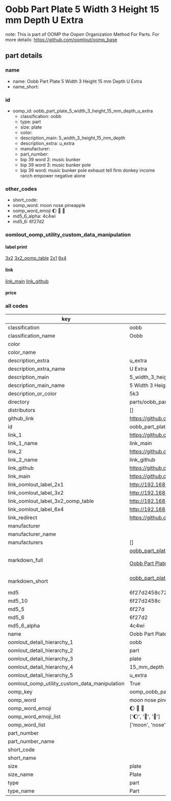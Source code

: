 # Oobb Part Plate 5 Width 3 Height 15 mm Depth U Extra  

note: This is part of OOMP the Oopen Organization Method For Parts. For more details: https://github.com/oomlout/oomp_base

##  part details
  







### name
* name: Oobb Part Plate 5 Width 3 Height 15 mm Depth U Extra
* name_short: 
### id
* oomp_id: oobb_part_plate_5_width_3_height_15_mm_depth_u_extra
  * classification: oobb
  * type: part
  * size: plate
  * color: 
  * description_main: 5_width_3_height_15_mm_depth
  * description_extra: u_extra
  * manufacturer: 
  * part_number: 
  * bip 39 word 2: music bunker
  * bip 39 word 3: music bunker pole
  * bip 39 word: music bunker pole exhaust tell firm donkey income ranch empower negative alone

### other_codes
* short_code: 
* oomp_word: moon nose pineapple
* oomp_word_emoji :moon: :nose: :pineapple:
* md5_6_alpha: 4c4wi
* md5_6: 6f27d2






### oomlout_oomp_utility_custom_data_manipulation
#### label print
[3x2](http://192.168.1.245:1112/?label=oomp%204c4wi)
[3x2_oomp_table](http://192.168.1.108:1112/?label=oomp%204c4wi)
[2x1](http://192.168.1.242:1112/?label=oomp%204c4wi)
[6x4](http://192.168.1.55:1112/?label=oomp%204c4wi)    

#### link

[link_main](https://github.com/oomlout/oomlout_oomp_version_1_messy/tree/main/parts/oobb_part_plate_5_width_3_height_15_mm_depth_u_extra) [link_github](https://github.com/oomlout/oomlout_oomp_version_1_messy/tree/main/parts/oobb_part_plate_5_width_3_height_15_mm_depth_u_extra)                             

#### price







### all codes 
| key | value |  
| --- | --- |  
| classification | oobb |  
| classification_name | Oobb |  
| color |  |  
| color_name |  |  
| description_extra | u_extra |  
| description_extra_name | U Extra |  
| description_main | 5_width_3_height_15_mm_depth |  
| description_main_name | 5 Width 3 Height 15 mm Depth |  
| description_or_color | 5k3 |  
| directory | parts/oobb_part_plate_5_width_3_height_15_mm_depth_u_extra |  
| distributors | [] |  
| github_link | https://github.com/oomlout/oomlout_oomp_part_src/tree/main/parts/oobb_part_plate_5_width_3_height_15_mm_depth_u_extra |  
| id | oobb_part_plate_5_width_3_height_15_mm_depth_u_extra |  
| link_1 | https://github.com/oomlout/oomlout_oomp_version_1_messy/tree/main/parts/oobb_part_plate_5_width_3_height_15_mm_depth_u_extra |  
| link_1_name | link_main |  
| link_2 | https://github.com/oomlout/oomlout_oomp_version_1_messy/tree/main/parts/oobb_part_plate_5_width_3_height_15_mm_depth_u_extra |  
| link_2_name | link_github |  
| link_github | https://github.com/oomlout/oomlout_oomp_version_1_messy/tree/main/parts/oobb_part_plate_5_width_3_height_15_mm_depth_u_extra |  
| link_main | https://github.com/oomlout/oomlout_oomp_version_1_messy/tree/main/parts/oobb_part_plate_5_width_3_height_15_mm_depth_u_extra |  
| link_oomlout_label_2x1 | http://192.168.1.242:1112/?label=oomp%204c4wi |  
| link_oomlout_label_3x2 | http://192.168.1.245:1112/?label=oomp%204c4wi |  
| link_oomlout_label_3x2_oomp_table | http://192.168.1.108:1112/?label=oomp%204c4wi |  
| link_oomlout_label_6x4 | http://192.168.1.55:1112/?label=oomp%204c4wi |  
| link_redirect | https://github.com/oomlout/oomlout_oomp_version_1_messy/tree/main/parts/oobb_part_plate_5_width_3_height_15_mm_depth_u_extra |  
| manufacturer |  |  
| manufacturer_name |  |  
| manufacturers | [] |  
| markdown_full | [oobb_part_plate_5_width_3_height_15_mm_depth_u_extra](none)<br>[](none)<br>[Oobb Part Plate 5 Width 3 Height 15 Mm Depth U Extra](none)<br><br> |  
| markdown_short | [oobb_part_plate_5_width_3_height_15_mm_depth_u_extra](none)<br><br> |  
| md5 | 6f27d2458c7288255d6f64f74f079c8f |  
| md5_10 | 6f27d2458c |  
| md5_5 | 6f27d |  
| md5_6 | 6f27d2 |  
| md5_6_alpha | 4c4wi |  
| name | Oobb Part Plate 5 Width 3 Height 15 mm Depth U Extra |  
| oomlout_detail_hierarchy_1 | oobb |  
| oomlout_detail_hierarchy_2 | part |  
| oomlout_detail_hierarchy_3 | plate |  
| oomlout_detail_hierarchy_4 | 15_mm_depth |  
| oomlout_detail_hierarchy_5 | u_extra |  
| oomlout_oomp_utility_custom_data_manipulation | True |  
| oomp_key | oomp_oobb_part_plate_5_width_3_height_15_mm_depth_u_extra |  
| oomp_word | moon nose pineapple |  
| oomp_word_emoji | :moon: :nose: :pineapple: |  
| oomp_word_emoji_list | [':moon:', ':nose:', ':pineapple:'] |  
| oomp_word_list | ['moon', 'nose', 'pineapple'] |  
| part_number |  |  
| part_number_name |  |  
| short_code |  |  
| short_name |  |  
| size | plate |  
| size_name | Plate |  
| type | part |  
| type_name | Part |  
